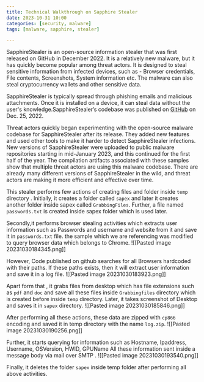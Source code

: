 ```yaml
---
title: Technical Walkthrough on Sapphire Stealer 
date: 2023-10-31 10:00
categories: [security, malware]
tags: [malware, sapphire, stealer]

---
```



SapphireStealer is an open-source information stealer that was first released on GitHub in December 2022. It is a relatively new malware, but it has quickly become popular among threat actors. It is designed to steal sensitive information from infected devices, such as - Browser credentials, File contents, Screenshots, System information etc. The malware can also steal cryptocurrency wallets and other sensitive data. 

SapphireStealer is typically spread through phishing emails and malicious attachments. Once it is installed on a device, it can steal data without the user's knowledge.SapphireStealer’s codebase was published on [GitHub](https://github.com/0day2/SapphireStealer/) on Dec. 25, 2022.

Threat actors quickly began experimenting with the open-source malware codebase for SapphireStealer after its release. They added new features and used other tools to make it harder to detect SapphireStealer infections. New versions of SapphireStealer were uploaded to public malware repositories starting in mid-January 2023, and this continued for the first half of the year. The compilation artifacts associated with these samples show that multiple threat actors are using this malware codebase. There are already many different versions of SapphireStealer in the wild, and threat actors are making it more efficient and effective over time.

This stealer performs few actions of creating files and folder inside `temp` directory . Initially, it creates  a folder called `sapex` and later it creates another folder inside sapex called `GrabbingFiles`. Further, a file named `passwords.txt` is created inside sapex folder which is used later.


Secondly,it performs browser stealing activities which extracts user information such as Passwords and username and website from it and save it in `passwords.txt` file. the sample which we are referencing was modified to query browser data which belongs to Chrome. 
![[Pasted image 20231030184345.png]]

However, Code published on github searches for all Browsers hardcoded with their paths. If these paths exists, then it will extract  user information and save it in a log file.
![[Pasted image 20231030183923.png]]

Apart form that , it grabs files from desktop which has file extensions such as `pdf` and `doc` and save all these files inside `Grabbingfiles` directory which is created before inside `temp` directory. Later, it takes screenshot of Desktop and saves it in `sapex` directory.
![[Pasted image 20231030185846.png]]

After performing all these actions, these data are zipped with `cp866` encoding and saved it in temp directory with the name `log.zip`.
![[Pasted image 20231030190256.png]]

Further, it starts querying for information such as Hostname, Ipaddress, Username, OSVersion, HWID, GPUName All these information sent inside a message body via mail over SMTP .
![[Pasted image 20231030193540.png]]


Finally, it deletes the folder `sapex` inside temp folder after performing all above activities.